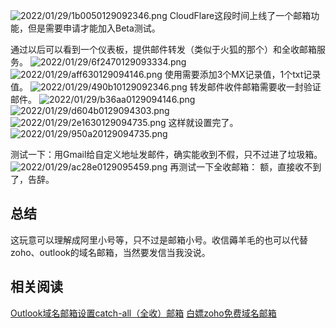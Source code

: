 ![2022/01/29/1b0050129092346.png](https://i1.xktu.xyz/2022/01/29/1b0050129092346.png)
CloudFlare这段时间上线了一个邮箱功能，但是需要申请才能加入Beta测试。

通过以后可以看到一个仪表板，提供邮件转发（类似于火狐的那个）和全收邮箱服务。
![2022/01/29/6f2470129093334.png](https://i1.xktu.xyz/2022/01/29/6f2470129093334.png)
![2022/01/29/aff630129094146.png](https://i1.xktu.xyz/2022/01/29/aff630129094146.png)
使用需要添加3个MX记录值，1个txt记录值。
![2022/01/29/490b10129092346.png](https://i1.xktu.xyz/2022/01/29/490b10129092346.png)
转发邮件收件邮箱需要收一封验证邮件。
![2022/01/29/b36aa0129094146.png](https://i1.xktu.xyz/2022/01/29/b36aa0129094146.png)
![2022/01/29/d604b0129094303.png](https://i1.xktu.xyz/2022/01/29/d604b0129094303.png)
![2022/01/29/2e1630129094735.png](https://i1.xktu.xyz/2022/01/29/2e1630129094735.png)
这样就设置完了。
![2022/01/29/950a20129094735.png](https://i1.xktu.xyz/2022/01/29/950a20129094735.png)

测试一下：用Gmail给自定义地址发邮件，确实能收到不假，只不过进了垃圾箱。
![2022/01/29/ac28e0129095459.png](https://i1.xktu.xyz/2022/01/29/ac28e0129095459.png)
再测试一下全收邮箱：
额，直接收不到了，告辞。

## 总结
这玩意可以理解成阿里小号等，只不过是邮箱小号。收信薅羊毛的也可以代替zoho、outlook的域名邮箱，当然要发信当我没说。

## 相关阅读
[Outlook域名邮箱设置catch-all（全收）邮箱](https://ansetheisia.ink/outlook-catch-all/)
[白嫖zoho免费域名邮箱](https://ansetheisia.ink/zoho-biz-mail/)